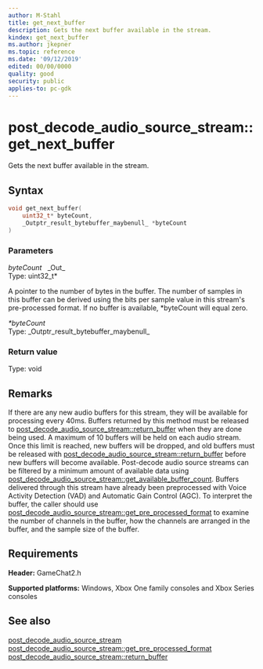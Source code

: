 ```yaml
---
author: M-Stahl
title: get_next_buffer
description: Gets the next buffer available in the stream.
kindex: get_next_buffer
ms.author: jkepner
ms.topic: reference
ms.date: '09/12/2019'
edited: 00/00/0000
quality: good
security: public
applies-to: pc-gdk
---
```


# post_decode_audio_source_stream::get_next_buffer  

Gets the next buffer available in the stream.  

## Syntax  
  
```cpp
void get_next_buffer(  
    uint32_t* byteCount,  
    _Outptr_result_bytebuffer_maybenull_ *byteCount  
)  
```  
  
### Parameters  
  
*byteCount* &nbsp;&nbsp;\_Out\_  
Type: uint32_t*  
  
A pointer to the number of bytes in the buffer. The number of samples in this buffer can be derived using the bits per sample value in this stream's pre-processed format. If no buffer is available, *byteCount will equal zero.  
  
*\*byteCount* &nbsp;&nbsp;  
Type: \_Outptr\_result\_bytebuffer\_maybenull\_  
     
  
  
### Return value  
Type: void
  
  
## Remarks  
  
If there are any new audio buffers for this stream, they will be available for processing every 40ms. Buffers returned by this method must be released to [post_decode_audio_source_stream::return_buffer](post_decode_audio_source_stream_return_buffer.md) when they are done being used. A maximum of 10 buffers will be held on each audio stream. Once this limit is reached, new buffers will be dropped, and old buffers must be released with [post_decode_audio_source_stream::return_buffer](post_decode_audio_source_stream_return_buffer.md) before new buffers will become available. Post-decode audio source streams can be filtered by a minimum amount of available data using [post_decode_audio_source_stream::get_available_buffer_count](post_decode_audio_source_stream_get_available_buffer_count.md). Buffers delivered through this stream have already been preprocessed with Voice Activity Detection (VAD) and Automatic Gain Control (AGC). To interpret the buffer, the caller should use [post_decode_audio_source_stream::get_pre_processed_format](post_decode_audio_source_stream_get_pre_processed_format.md) to examine the number of channels in the buffer, how the channels are arranged in the buffer, and the sample size of the buffer.
  
## Requirements  
  
**Header:** GameChat2.h
  
**Supported platforms:** Windows, Xbox One family consoles and Xbox Series consoles  
  
## See also  
[post_decode_audio_source_stream](../post_decode_audio_source_stream.md)  
[post_decode_audio_source_stream::get_pre_processed_format](post_decode_audio_source_stream_get_pre_processed_format.md)  
[post_decode_audio_source_stream::return_buffer](post_decode_audio_source_stream_return_buffer.md)
  
  